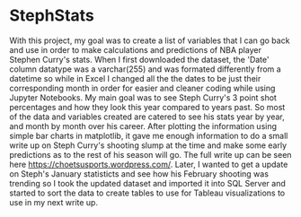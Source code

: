 # StephStats
With this project, my goal was to create a list of variables that I can go back and use in order to make calculations and predictions of NBA player Stephen Curry's stats. When I first downloaded the dataset, the 'Date' column datatype was a varchar(255) and was formated differently from a datetime so while in Excel I changed all the the dates to be just their corresponding month in order for easier and cleaner coding while using Jupyter Notebooks. My main goal was to see Steph Curry's 3 point shot percentages and how they look this year compared to years past. So most of the data and variables created are catered to see his stats year by year, and month by month over his career. After plotting the information using simple bar charts in matplotlib, it gave me enough information to do a small write up on Steph Curry's shooting slump at the time and make some early predictions as to the rest of his season will go. The full write up can be seen here https://choetsusports.wordpress.com/. Later, I wanted to get a update on Steph's January statisticts and see how his February shooting was trending so I took the updated dataset and imported it into SQL Server and started to sort the data to create tables to use for Tableau visualizations to use in my next write up.
